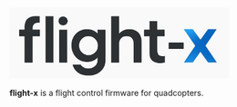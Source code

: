 <img src="https://github.com/kj-49/flight-x/blob/readme/assets/logo.JPG?raw=true" alt="menu" height="125"/>

__flight-x__ is a flight control firmware for quadcopters.
